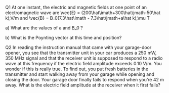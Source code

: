 Q1 At one instant, the electric and magnetic fields at one point of an electromagnetic wave are <lrn-math>\vec{E} = (200\hat\imath+300\hat\jmath-50\hat k)\;V/m </lrn-math> and <lrn-math>\vec{B} = B_0(7.3\hat\imath - 7.3\hat\jmath+a\hat k)\;\mu T </lrn-math>

a) What are the values of a and <lrn-math>B_0 </lrn-math>?

b) What is the Poynting vector at this time and position?


Q2 In reading the instruction manual that came with your garage-door opener, you see that the transmitter unit in your car produces a 250 mW, 350 MHz signal and that the receiver unit is supposed to respond to a radio wave at this frequency if the electric field amplitude exceeds 0.10 V/m. You wonder if this is really true. To find out, you put fresh batteries in the transmitter and start walking away from your garage while opening and closing the door. Your garage door finally fails to respond when you’re 42 m away. What is the electric field amplitude at the receiver when it first fails?